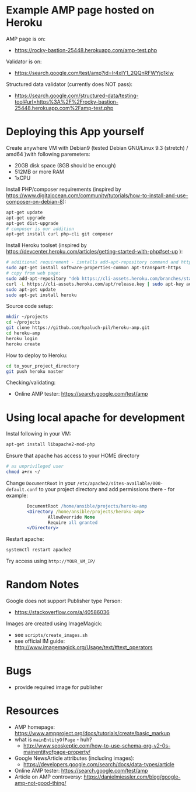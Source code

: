 Example AMP page hosted on Heroku
=================================

AMP page is on:
- https://rocky-bastion-25448.herokuapp.com/amp-test.php

Validator is on: 
- https://search.google.com/test/amp?id=Ir4xIY1_2QQnRFWYjo1klw

Structured data validator (currently does NOT pass):
 - https://search.google.com/structured-data/testing-tool#url=https%3A%2F%2Frocky-bastion-25448.herokuapp.com%2Famp-test.php

# Deploying this App yourself

Create anywhere VM with Debian9 (tested Debian GNU/Linux 9.3 (stretch) / amd64 )with following paremeters:

* 20GB disk space (8GB should be enough)
* 512MB or more RAM
* 1xCPU

Install PHP/composer requirements (inspired by https://www.digitalocean.com/community/tutorials/how-to-install-and-use-composer-on-debian-8):

```bash
apt-get update
apt-get upgrade
apt-get dist-upgrade
# composer is our addition
apt-get install curl php-cli git composer
```

Install Heroku toolset (inspired by https://devcenter.heroku.com/articles/getting-started-with-php#set-up ):

```bash
# additional requirement - isntalls add-apt-repository command and https transport
sudo apt-get install software-properties-common apt-transport-https
# copy from web page:
sudo add-apt-repository "deb https://cli-assets.heroku.com/branches/stable/apt ./"
curl -L https://cli-assets.heroku.com/apt/release.key | sudo apt-key add -
sudo apt-get update
sudo apt-get install heroku
```

Source code setup:
```bash
mkdir ~/projects
cd ~/projects
git clone https://github.com/hpaluch-pil/heroku-amp.git
cd heroku-amp
heroku login
heroku create
```

How to deploy to Heroku:
```bash
cd to_your_project_directory
git push heroku master
```

Checking/validating:
* Online AMP tester: https://search.google.com/test/amp


# Using local apache for development

Instal following in your VM:
```bash
apt-get install libapache2-mod-php
```
Ensure that apache has access to your HOME directory
```bash
# as unprivileged user
chmod a+rx ~/
```

Change `DocumentRoot` in your `/etc/apache2/sites-available/000-default.conf`
to your project directory and add permissions there - for example:
```apache
        DocumentRoot /home/ansible/projects/heroku-amp
        <Directory /home/ansible/projects/heroku-amp>
                AllowOverride None
                Require all granted
        </Directory>

```

Restart apache:
```bash
systemctl restart apache2
```

Try access using `http://YOUR_VM_IP/`


# Random Notes

Google does not support Publisher type Person:
- https://stackoverflow.com/a/40586036

Images are created using ImageMagick:
- see `scripts/create_images.sh`
- see official IM guide: http://www.imagemagick.org/Usage/text/#text_operators

# Bugs

* provide required image for publisher

# Resources

* AMP homepage: https://www.ampproject.org/docs/tutorials/create/basic_markup
* what is `mainEntityOfPage` - huh?
  - http://www.seoskeptic.com/how-to-use-schema-org-v2-0s-mainentityofpage-property/
* Google NewsArticle attributes (including images):
  - https://developers.google.com/search/docs/data-types/article
* Online AMP tester: https://search.google.com/test/amp
* Article on AMP controversy: https://danielmiessler.com/blog/google-amp-not-good-thing/


